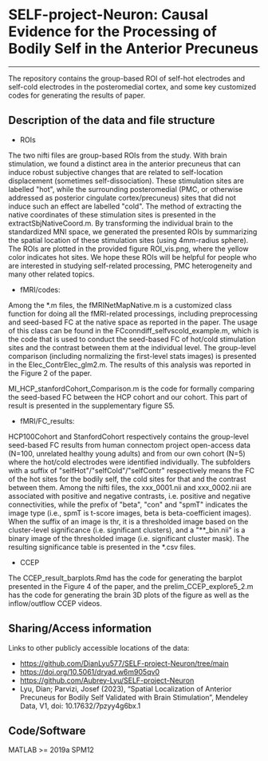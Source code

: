 # SELF-project-Neuron: Causal Evidence for the Processing of Bodily Self in the Anterior Precuneus
---

The repository contains the group-based ROI of self-hot electrodes and self-cold electrodes in the posteromedial cortex, and some key customized codes for generating the results of paper.


## Description of the data and file structure
- ROIs

The two nifti files are group-based ROIs from the study. With brain stimulation, we found a distinct area in the anterior precuneus that can induce robust subjective changes that are related to self-location displacement (sometimes self-dissociation). These stimulation sites are labelled "hot", while the surrounding posteromedial (PMC, or otherwise addressed as posterior cingulate cortex/precuneus) sites that did not induce such an effect are labelled "cold". The method of extracting the native coordinates of these stimulation sites is presented in the extractSbjNativeCoord.m. By transforming the individual brain to the standardized MNI space, we generated the presented ROIs by summarizing the spatial location of these stimulation sites (using 4mm-radius sphere). The ROIs are plotted in the provided figure ROI_vis.png, where the yellow color indicates hot sites. We hope these ROIs will be helpful for people who are interested in studying self-related processing, PMC heterogeneity and many other related topics. 

- fMRI/codes:

Among the *.m files, the fMRINetMapNative.m is a customized class function for doing all the fMRI-related processings, including preprocessing and seed-based FC at the native space as reported in the paper. The usage of this class can be found in the FCconndiff_selfvscold_example.m, which is the code that is used to conduct the seed-based FC of hot/cold stimulation sites and the contrast between them at the individual level. The group-level comparison (including normalizing the first-level stats images) is presented in the Elec_ContrElec_glm2.m. The results of this analysis was reported in the Figure 2 of the paper. 

MI_HCP_stanfordCohort_Comparison.m is the code for formally comparing the seed-based FC between the HCP cohort and our cohort. This part of result is presented in the supplementary figure S5.

- fMRI/FC_results:

HCP100Cohort and StanfordCohort respectively contains the group-level seed-based FC results from human connectom project open-access data (N=100, unrelated healthy young adults) and from our own cohort (N=5) where the hot/cold electrodes were identified individually. The subfolders with a suffix of "selfHot"/"selfCold"/"selfContr" respectively means the FC of the hot sites for the bodily self, the cold sites for that and the contrast between them. Among the nifti files, the xxx_0001.nii and xxx_0002.nii are associated with positive and negative contrasts, i.e. positive and negative connectivities, while the prefix of "beta", "con" and "spmT" indicates the image type (i.e., spmT is t-score images, beta is beta-coefficient images). When the suffix of an image is thr, it is a thresholded image based on the cluster-level significance (i.e. significant clusters), and a "**_bin.nii" is a binary image of the thresholded image (i.e. significant cluster mask). The resulting significance table is presented in the *.csv files. 

- CCEP

The CCEP_result_barplots.Rmd has the code for generating the barplot presented in the Figure 4 of the paper, and the prelim_CCEP_explore5_2.m has the code for generating the brain 3D plots of the figure as well as the inflow/outflow CCEP videos.




## Sharing/Access information

Links to other publicly accessible locations of the data:
  * https://github.com/DianLyu577/SELF-project-Neuron/tree/main
  * https://doi.org/10.5061/dryad.w6m905qv0
  * https://github.com/Aubrey-Lyu/SELF-project-Neuron
  * Lyu, Dian; Parvizi, Josef (2023), “Spatial Localization of Anterior Precuneus for Bodily Self Validated with Brain Stimulation”, Mendeley Data, V1, doi: 10.17632/7pzyy4g6bx.1



## Code/Software
MATLAB >= 2019a
SPM12 
